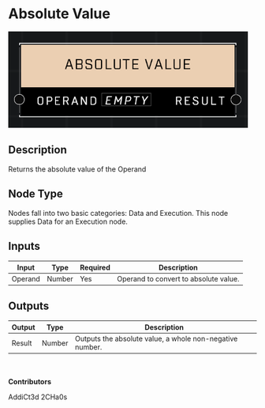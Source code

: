 # Absolute Value
![](../../../.gitbook/assets/absolute-value.png)
## Description
Returns the absolute value of the Operand

## Node Type
Nodes fall into two basic categories: Data and Execution. This node supplies Data for an Execution node.

## Inputs
| Input | Type | Required | Description |
|------------------|------------------|----------|--------------------------------------------------------------|
| Operand | Number | Yes | Operand to convert to absolute value. |

## Outputs
| Output | Type | Description |
|------------------|------------------|--------------------------------------------------------------|
| Result | Number | Outputs the absolute value, a whole non-negative number. |

\
\
**Contributors**

AddiCt3d 2CHa0s
